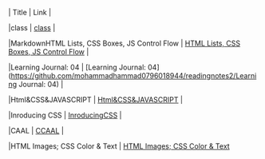 




|    Title       |                                 Link                                                          | 


|class	     | [class](https://github.com/mohammadhammad0796018944/readingnotes2/class)                |


|MarkdownHTML Lists, CSS Boxes, JS Control Flow	     | [HTML Lists, CSS Boxes, JS Control Flow](https://github.com/mohammadhammad0796018944/readingnotes2/MarkdownHTML%20Lists,%20CSS%20Boxes,%20JS%20Control%20Flow)                           |

|Learning Journal: 04             | [Learning Journal: 04](https://github.com/mohammadhammad0796018944/readingnotes2/Learning Journal: 04)                           |


|Html&CSS&JAVASCRIPT | [Html&CSS&JAVASCRIPT]( )               |


|Inroducing CSS  | [InroducingCSS]()      |


|CAAL            | [CCAAL](L)                        |

|HTML Images; CSS Color & Text | [HTML Images; CSS Color & Text]( )



